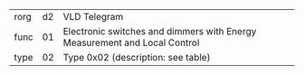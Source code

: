 
|    |   |   |
| -- | - | - |
| rorg | d2 | VLD Telegram |
| func | 01 | Electronic switches and dimmers with Energy Measurement and Local Control |
| type | 02 | Type 0x02 (description: see table) |
